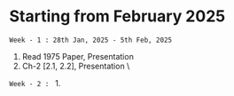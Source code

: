 # Starting from February 2025

`Week - 1 : 28th Jan, 2025 - 5th Feb, 2025`
1. Read 1975 Paper, Presentation
2. Ch-2 [2.1, 2.2], Presentation                                                                                            \

`Week - 2 : `
1. 


